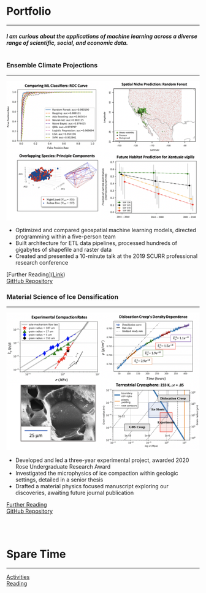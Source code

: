 # Portfolio
---
##### I am curious about the applications of machine learning across a diverse range of scientific, social, and economic data.<br><br>

### Ensemble Climate Projections
---
<img src="images/climate.png?raw=true"/>

* Optimized and compared geospatial machine learning models, directed programming within a five-person team 
* Built architecture for ETL data pipelines, processed hundreds of gigabytes of shapefile and raster data
*	Created and presented a 10-minute talk at the 2019 SCURR professional research conference

[Further Reading](<a target="_blank" rel="noopener noreferrer" href="https://drive.google.com/drive/folders/15nZUMuGLiINuhSuP6DJ6hg27YKZxeC9A?usp=sharing">Link</a>) <br>
[GitHub Repository](https://github.com/daniel-furman/shared-projects/tree/master/ensemble-climate-projections)

### Material Science of Ice Densification
---
<img src="images/ice.png?raw=true"/>

*	Developed and led a three-year experimental project, awarded 2020 Rose Undergraduate Research Award
*	Investigated the microphysics of ice compaction within geologic settings, detailed in a senior thesis 
*	Drafted a material physics focused manuscript exploring our discoveries, awaiting future journal publication 


[Further Reading](https://drive.google.com/drive/folders/1eDXEeZ1x04-mp7oUI9cQi2PNBXxXor5x?usp=sharing) <br>
[GitHub Repository](https://github.com/daniel-furman/shared-projects/tree/master/ice-densification)

<br><br>

# Spare Time
---
[Activities](activities.md)<br>
[Reading](reading.md)






